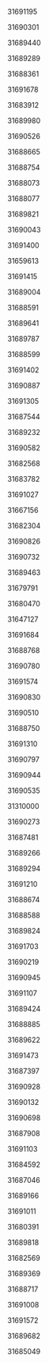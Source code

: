 31691195

31690301

31689440

31689289

31688361

31691678

31683912

31689980

31690526

31688665

31688754

31688073

31688077

31689821

31690043

31691400

31659613

31691415

31689004

31688591

31689641

31689787

31688599

31691402

31690887

31691305

31687544

31689232

31690582

31682568

31683782

31691027

31667156

31682304

31690826

31690732

31689463

31679791

31680470

31647127

31691684

31688768

31690780

31691574

31690830

31690510

31688750

31691310

31690797

31690944

31690535

31310000

31690273

31687481

31689266

31689294

31691210

31688674

31688588

31689824

31691703

31690219

31690945

31691107

31689424

31688885

31689622

31691473

31687397

31690928

31690132

31690698

31687908

31691103

31684592

31687046

31689166

31691011

31680391

31689818

31682569

31689369

31688717

31691008

31691572

31689682

31685049

